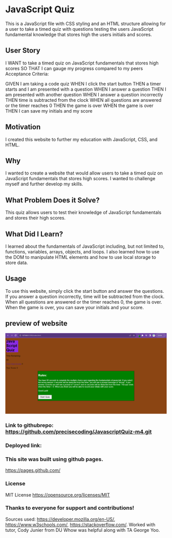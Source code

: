 # JavaScript Quiz

 This is a JavaScript file with CSS styling and an HTML structure allowing for a user to take a timed quiz with questions testing the users JavaScript fundamental knowledge that stores high the users initials and scores.

## User Story

I WANT to take a timed quiz on JavaScript fundamentals that stores high scores
SO THAT I can gauge my progress compared to my peers
Acceptance Criteria:

GIVEN I am taking a code quiz
WHEN I click the start button
THEN a timer starts and I am presented with a question
WHEN I answer a question
THEN I am presented with another question
WHEN I answer a question incorrectly
THEN time is subtracted from the clock
WHEN all questions are answered or the timer reaches 0
THEN the game is over
WHEN the game is over
THEN I can save my initials and my score

## Motivation

I created this website to further my education with JavaScript, CSS, and HTML.

## Why

I wanted to create a website that would allow users to take a timed quiz on JavaScript fundamentals that stores high scores. I wanted to challenge myself and further develop my skills.

## What Problem Does it Solve?

This quiz allows users to test their knowledge of JavaScript fundamentals and stores their high scores.

## What Did I Learn?

I learned about the fundamentals of JavaScript including, but not limited to, functions, variables, arrays, objects, and loops. I also learned how to use the DOM to manipulate HTML elements and how to use local storage to store data.

## Usage

To use this website, simply click the start button and answer the questions. If you answer a question incorrectly, time will be subtracted from the clock. When all questions are answered or the timer reaches 0, the game is over. When the game is over, you can save your initials and your score.

## preview of website

![Screenshot of JavaScript Quiz](./Images/Screenshotjavascriptquiz.png)

### Link to githubrepo: https://github.com/precisecoding/JavascriptQuiz-m4.git

### Deployed link:

### This site was built using github pages.
https://pages.github.com/

### License
MIT License
https://opensource.org/licenses/MIT

### Thanks to everyone for support and contributions!
Sources used:
https://developer.mozilla.org/en-US/, https://www.w3schools.com/, https://stackoverflow.com/. Worked with tutor, Cody Junier from DU Whow was helpful along with TA George Yoo.